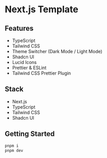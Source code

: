 # Next.js Template

## Features
- TypeScript
- Tailwind CSS
- Theme Switcher (Dark Mode / Light Mode)
- Shadcn UI
- Lucid Icons
- Prettier & ESLint
- Tailwind CSS Prettier Plugin

## Stack
- Next.js
- TypeScript
- Tailwind CSS
- Shadcn UI

## Getting Started
```bash
pnpm i
pnpm dev
```